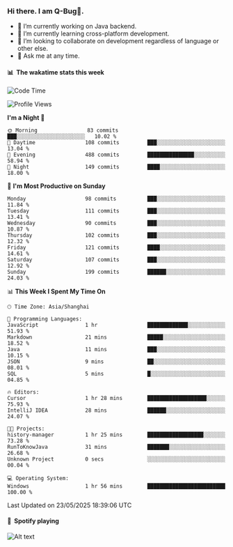 ### Hi there. I am Q-Bug🐞.

- 🔭 I’m currently working on Java backend.
- 🌱 I’m currently learning cross-platform development.
- 👯 I’m looking to collaborate on development regardless of language or other else.
- 💬 Ask me at any time.

#### 📊 &nbsp;**The wakatime stats this week**  
<!--START_SECTION:waka-->
![Code Time](http://img.shields.io/badge/Code%20Time-326%20hrs%2016%20mins-blue)

![Profile Views](http://img.shields.io/badge/Profile%20Views-0-blue)

**I'm a Night 🦉** 

```text
🌞 Morning                83 commits          ███░░░░░░░░░░░░░░░░░░░░░░   10.02 % 
🌆 Daytime                108 commits         ███░░░░░░░░░░░░░░░░░░░░░░   13.04 % 
🌃 Evening                488 commits         ███████████████░░░░░░░░░░   58.94 % 
🌙 Night                  149 commits         ████░░░░░░░░░░░░░░░░░░░░░   18.00 % 
```
📅 **I'm Most Productive on Sunday** 

```text
Monday                   98 commits          ███░░░░░░░░░░░░░░░░░░░░░░   11.84 % 
Tuesday                  111 commits         ███░░░░░░░░░░░░░░░░░░░░░░   13.41 % 
Wednesday                90 commits          ███░░░░░░░░░░░░░░░░░░░░░░   10.87 % 
Thursday                 102 commits         ███░░░░░░░░░░░░░░░░░░░░░░   12.32 % 
Friday                   121 commits         ████░░░░░░░░░░░░░░░░░░░░░   14.61 % 
Saturday                 107 commits         ███░░░░░░░░░░░░░░░░░░░░░░   12.92 % 
Sunday                   199 commits         ██████░░░░░░░░░░░░░░░░░░░   24.03 % 
```


📊 **This Week I Spent My Time On** 

```text
🕑︎ Time Zone: Asia/Shanghai

💬 Programming Languages: 
JavaScript               1 hr                █████████████░░░░░░░░░░░░   51.93 % 
Markdown                 21 mins             █████░░░░░░░░░░░░░░░░░░░░   18.52 % 
Java                     11 mins             ███░░░░░░░░░░░░░░░░░░░░░░   10.15 % 
JSON                     9 mins              ██░░░░░░░░░░░░░░░░░░░░░░░   08.01 % 
SQL                      5 mins              █░░░░░░░░░░░░░░░░░░░░░░░░   04.85 % 

🔥 Editors: 
Cursor                   1 hr 28 mins        ███████████████████░░░░░░   75.93 % 
IntelliJ IDEA            28 mins             ██████░░░░░░░░░░░░░░░░░░░   24.07 % 

🐱‍💻 Projects: 
history-manager          1 hr 25 mins        ██████████████████░░░░░░░   73.28 % 
RunToKnowJava            31 mins             ███████░░░░░░░░░░░░░░░░░░   26.68 % 
Unknown Project          0 secs              ░░░░░░░░░░░░░░░░░░░░░░░░░   00.04 % 

💻 Operating System: 
Windows                  1 hr 56 mins        █████████████████████████   100.00 % 
```


 Last Updated on 23/05/2025 18:39:06 UTC
<!--END_SECTION:waka-->

#### 🎵 &nbsp;**Spotify playing**  
![Alt text](https://spotify-recently-played-readme.vercel.app/api?user=e5y1o4x7kdt9kf2blu4wvmb4s&unique={true|1|on|yes})
